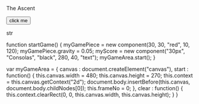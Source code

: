 
<!DOCTYPE html>
<html>
<script src="stats.js"></script>


<!--
Page setup
-->

<head>The Ascent</head>
<p>

  <button onclick="findstr()"> click me </button>
</p>

<p>
  <div id = "str"> str</div>
</p>


</html>

function startGame() {
  myGamePiece = new component(30, 30, "red", 10, 120);
  myGamePiece.gravity = 0.05;
  myScore = new component("30px", "Consolas", "black", 280, 40, "text");
  myGameArea.start();
}

var myGameArea = {
  canvas : document.createElement("canvas"),
  start : function() {
    this.canvas.width = 480;
    this.canvas.height = 270;
    this.context = this.canvas.getContext("2d");
    document.body.insertBefore(this.canvas, document.body.childNodes[0]);
    this.frameNo = 0;
  },
  clear : function() {
    this.context.clearRect(0, 0, this.canvas.width, this.canvas.height);
  }
}


